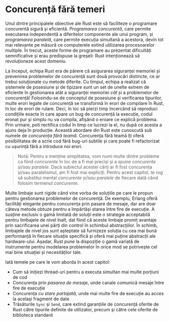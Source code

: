 # Concurență fără temeri

Unul dintre principalele obiective ale Rust este să faciliteze o programare concurentă sigură și eficientă. *Programarea concurentă*, care permite executarea independentă a diferitelor componente ale unui program, și *programarea paralelă*, care permite execuția simultană a acestora, devin tot mai relevante pe măsură ce computerele extind utilizarea procesoarelor multiple. În trecut, aceste forme de programare au prezentat dificultăți semnificative și erau predispuse la greșeli: Rust intenționează să revoluționeze acest domeniu.

La început, echipa Rust era de părere că asigurarea siguranței memoriei și prevenirea problemelor de concurență sunt două provocări distincte, ce ar trebui soluționate cu metode diferite. Cu timpul, echipa a realizat că sistemele de posesiune și de tipizare sunt un set de unelte extrem de eficiente în gestionarea atât a siguranței memoriei *cât și* a problemelor de concurență! Folosindu-se de conceptul de posesiune și verificarea tipurilor, multe erori legate de concurență se transformă în erori de compilare în Rust, în loc de erori de rulare. Deci, în loc să pierzi timp încercând să reproduci condițiile exacte în care apare un bug de concurență la execuție, codul eronat pur și simplu nu va compila, afișând o eroare ce explică problema. Prin urmare, poti rectifica codul în timp ce lucrezi la el, nu după ce acesta a ajuns deja în producție. Această abordare din Rust este cunoscută sub numele de *concurența fără teamă*. Concurența fără teamă îți oferă posibilitatea de a scrie cod fără bug-uri subtile și care poate fi refactorizat cu ușurință fără a introduce noi erori.

> Notă: Pentru a menține simplitatea, vom numi multe dintre probleme ca fiind
> *concurente* în loc de a fi mai preciși și a spune *concurente și/sau
> paralele*. Dacă subiectul acestei cărți ar fi fost concurența și/sau
> paralelismul, am fi fost mai expliciți. Pentru acest capitol, te rog să
> substitui mental *concurente și/sau paralele* de fiecare dată când folosim
> termenul *concurente*.

Multe limbaje sunt rigide când vine vorba de soluțiile pe care le propun pentru gestionarea problemelor de concurență. De exemplu, Erlang oferă facilități elegante pentru concurența prin pasare de mesaje, dar are doar câteva metode obtuze pentru a împărtăși starea între fire de execuție. A susține exclusiv o gamă limitată de soluții este o strategie acceptabilă pentru limbajele de nivel înalt, dat fiind că aceste limbaje promit avantaje prin sacrificarea unei părți din control în schimbul abstracțiilor. În schimb, limbajele de nivel jos sunt așteptate să furnizeze soluția cu cea mai bună performanță în fiecare situație specifică și oferă mai puține abstracții ale hardware-ului. Așadar, Rust pune la dispoziție o gamă variată de instrumente pentru modelarea problemelor în orice mod se potrivește cel mai bine situației și necesităților tale.

Iată temele pe care le vom aborda în acest capitol:

* Cum să inițiezi thread-uri pentru a executa simultan mai multe porțiuni de cod
* Concurența prin *pasarea de mesaje*, unde canale comunică mesaje între fire de execuție
* Concurența cu *stare partajată*, unde mai multe fire de execuție au acces la același fragment de date
* Trăsăturile `Sync` și `Send`, care extind garanțiile de concurență oferite de Rust către tipurile definite de utilizator, precum și către cele oferite de biblioteca standard
